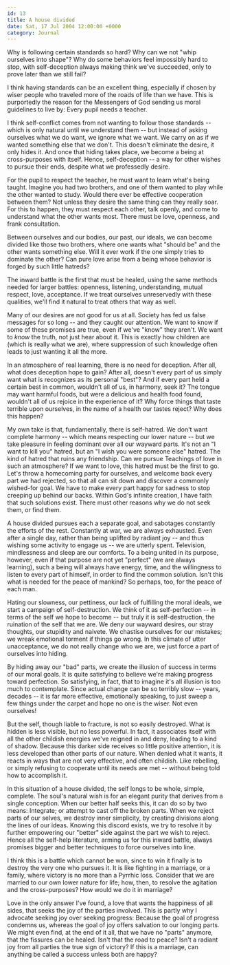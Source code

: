 ```yaml
---
id: 13
title: A house divided
date: Sat, 17 Jul 2004 12:00:00 +0000
category: Journal
---
```


Why is following certain standards so hard?  Why can we not "whip
ourselves into shape"?  Why do some behaviors feel impossibly hard to
stop, with self-deception always making think we've succeeded, only to
prove later than we still fail?

I think having standards can be an excellent thing, especially if chosen
by wiser people who traveled more of the roads of life than we have.
This is purportedly the reason for the Messengers of God sending us
moral guidelines to live by: Every pupil needs a teacher.

I think self-conflict comes from not wanting to follow those standards
-- which is only natural until we understand them -- but instead of
asking ourselves what we do want, we ignore what we want.  We carry on
as if we wanted something else that we don't.  This doesn't eliminate
the desire, it only hides it.  And once that hiding takes place, we
become a being at cross-purposes with itself.  Hence, self-deception --
a way for other wishes to pursue their ends, despite what we professedly
desire.

For the pupil to respect the teacher, he must want to learn what's being
taught.  Imagine you had two brothers, and one of them wanted to play
while the other wanted to study.  Would there ever be effective
cooperation between them?  Not unless they desire the same thing can
they really soar.  For this to happen, they must respect each other,
talk openly, and come to understand what the other wants most.  There
must be love, openness, and frank consultation.

Between ourselves and our bodies, our past, our ideals, we can become
divided like those two brothers, where one wants what "should be" and
the other wants something else.  Will it ever work if the one simply
tries to dominate the other?  Can pure love arise from a being whose
behavior is forged by such little hatreds?

The inward battle is the first that must be healed, using the same
methods needed for larger battles: openness, listening, understanding,
mutual respect, love, acceptance.  If we treat ourselves unreservedly
with these qualities, we'll find it natural to treat others that way as
well.

Many of our desires are not good for us at all.  Society has fed us
false messages for so long -- and they caught our attention.  We want to
know if some of these promises are true, even if we've "know" they
aren't.  We want to *know* the truth, not just hear about it.  This is
exactly how children are (which is really what we are), where
suppression of such knowledge often leads to just wanting it all the
more.

In an atmosphere of real learning, there is no need for deception. After
all, what does deception hope to gain?  After all, doesn't every part of
us simply want what is recognizes as its personal "best"?  And if every
part held a certain best in common, wouldn't all of us, in harmony, seek
it?  The tongue may want harmful foods, but were a delicious and health
food found, wouldn't all of us rejoice in the experience of it?  Why
force things that taste terrible upon ourselves, in the name of a health
our tastes reject?  Why does this happen?

My own take is that, fundamentally, there is self-hatred.  We don't want
complete harmony -- which means respecting our lower nature -- but we
take pleasure in feeling dominant over all our wayward parts. It's not
an "I want to kill you" hatred, but an "I wish you were someone else"
hatred.  The kind of hatred that ruins any friendship. Can we pursue
Teachings of love in such an atmosphere?  If we want to love, this
hatred must be the first to go.  Let's throw a homecoming party for
ourselves, and welcome back every part we had rejected, so that all can
sit down and discover a commonly wished-for goal.  We have to make every
part happy for sadness to stop creeping up behind our backs.  Within
God's infinite creation, I have faith that such solutions exist.  There
must other reasons why we do not seek them, or find them.

A house divided pursues each a separate goal, and sabotages constantly
the efforts of the rest.  Constantly at war, we are always
exhausted. Even after a single day, rather than being uplifted by
radiant joy -- and thus wishing some activity to engage us -- we are
utterly spent. Television, mindlessness and sleep are our comforts.  To
a being united in its purpose, however, even if that purpose are not yet
"perfect" (we are always learning), such a being will always have
energy, time, and the willingness to listen to every part of himself, in
order to find the common solution.  Isn't this what is needed for the
peace of mankind?  So perhaps, too, for the peace of each man.

Hating our slowness, our pettiness, our lack of fulfilling the moral
ideals, we start a campaign of self-destruction.  We think of it as
self-perfection -- in terms of the self we hope to become -- but truly
it is self-destruction, the ruination of the self that we are.  We deny
our wayward desires, our stray thoughts, our stupidity and naivete.  We
chastise ourselves for our mistakes; we wreak emotional torment if
things go wrong.  In this climate of utter unacceptance, we do not
really change who we are, we just force a part of ourselves into hiding.

By hiding away our "bad" parts, we create the illusion of success in
terms of our moral goals.  It is quite satisfying to believe we're
making progress toward perfection.  So satisfying, in fact, that to
imagine it's all illusion is too much to contemplate.  Since actual
change can be so terribly slow -- years, decades -- it is far more
effective, emotionally speaking, to just sweep a few things under the
carpet and hope no one is the wiser.  Not even ourselves!

But the self, though liable to fracture, is not so easily destroyed.
What is hidden is less visible, but no less powerful.  In fact, it
associates itself with all the other childish energies we've reigned in
and deny, leading to a kind of shadow.  Because this darker side
receives so little positive attention, it is less developed than other
parts of our nature.  When denied what it wants, it reacts in ways that
are not very effective, and often childish.  Like rebelling, or simply
refusing to cooperate until its needs are met -- without being told how
to accomplish it.

In this situation of a house divided, the self longs to be whole,
simple, complete.  The soul's natural wish is for an elegant purity that
derives from a single conception.  When our better half seeks this, it
can do so by two means: Integrate; or attempt to cast off the broken
parts.  When we reject parts of our selves, we destroy inner simplicity,
by creating divisions along the lines of our ideas.  Knowing this
discord exists, we try to resolve it by further empowering our "better"
side against the part we wish to reject.  Hence all the self-help
literature, arming us for this inward battle, always promises bigger and
better techniques to force ourselves into line.

I think this is a battle which cannot be won, since to win it finally is
to destroy the very one who pursues it.  It is like fighting in a
marriage, or a family, where victory is no more than a Pyrrhic loss.
Consider that we are married to our own lower nature for life; how,
then, to resolve the agitation and the cross-purposes?  How would we do
it in marriage?

Love in the only answer I've found, a love that wants the happiness of
all sides, that seeks the joy of the parties involved.  This is partly
why I advocate seeking joy over seeking progress: Because the goal of
progress condemns us, whereas the goal of joy offers salvation to our
longing parts.  We might even find, at the end of it all, that we have
no "parts" anymore, that the fissures can be healed.  Isn't that the
road to peace?  Isn't a radiant joy from all parties the true sign of
victory?  If this is a marriage, can anything be called a success unless
both are happy?


